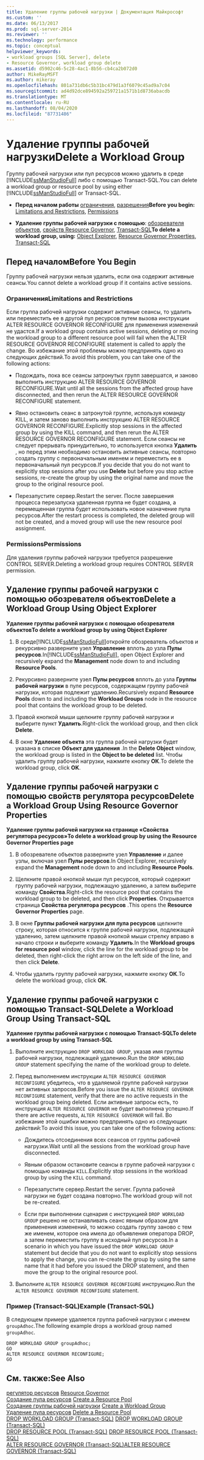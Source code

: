 ```yaml
---
title: Удаление группы рабочей нагрузки | Документация Майкрософт
ms.custom: ''
ms.date: 06/13/2017
ms.prod: sql-server-2014
ms.reviewer: ''
ms.technology: performance
ms.topic: conceptual
helpviewer_keywords:
- workload groups [SQL Server], delete
- Resource Governor, workload group delete
ms.assetid: d5902c46-5c28-4ac1-8b56-cb4ca2b072d0
author: MikeRayMSFT
ms.author: mikeray
ms.openlocfilehash: 801a731db6c5b31bc479d1a3f6079c45ad9a7c04
ms.sourcegitcommit: ad4d92dce894592a259721a1571b1d8736abacdb
ms.translationtype: MT
ms.contentlocale: ru-RU
ms.lasthandoff: 08/04/2020
ms.locfileid: "87731486"
---
```

# <a name="delete-a-workload-group"></a><span data-ttu-id="aab36-102">Удаление группы рабочей нагрузки</span><span class="sxs-lookup"><span data-stu-id="aab36-102">Delete a Workload Group</span></span>
  <span data-ttu-id="aab36-103">Группу рабочей нагрузки или пул ресурсов можно удалить в среде [!INCLUDE[ssManStudioFull](../../includes/ssmanstudiofull-md.md)] либо с помощью Transact-SQL.</span><span class="sxs-lookup"><span data-stu-id="aab36-103">You can delete a workload group or resource pool by using either [!INCLUDE[ssManStudioFull](../../includes/ssmanstudiofull-md.md)] or Transact-SQL.</span></span>  
  
-   <span data-ttu-id="aab36-104">**Перед началом работы**  [ограничения](#LimitationsRestrictions), [разрешения](#Permissions)</span><span class="sxs-lookup"><span data-stu-id="aab36-104">**Before you begin:**  [Limitations and Restrictions](#LimitationsRestrictions), [Permissions](#Permissions)</span></span>  
  
-   <span data-ttu-id="aab36-105">**Удаление группы рабочей нагрузки с помощью**:  [обозревателя объектов](#DelWGObjEx), [свойств Resource Governor](#DelWGRGProp), [Transact-SQL](#DelWGTSQL)</span><span class="sxs-lookup"><span data-stu-id="aab36-105">**To delete a workload group, using:**  [Object Explorer](#DelWGObjEx), [Resource Governor Properties](#DelWGRGProp), [Transact-SQL](#DelWGTSQL)</span></span>  
  
##  <a name="before-you-begin"></a><a name="BeforeYouBegin"></a> <span data-ttu-id="aab36-106">Перед началом</span><span class="sxs-lookup"><span data-stu-id="aab36-106">Before You Begin</span></span>  
 <span data-ttu-id="aab36-107">Группу рабочей нагрузки нельзя удалить, если она содержит активные сеансы.</span><span class="sxs-lookup"><span data-stu-id="aab36-107">You cannot delete a workload group if it contains active sessions.</span></span>  
  
###  <a name="limitations-and-restrictions"></a><a name="LimitationsRestrictions"></a> <span data-ttu-id="aab36-108">Ограничения</span><span class="sxs-lookup"><span data-stu-id="aab36-108">Limitations and Restrictions</span></span>  
 <span data-ttu-id="aab36-109">Если группа рабочей нагрузки содержит активные сеансы, то удалить или переместить ее в другой пул ресурсов путем вызова инструкции ALTER RESOURCE GOVERNOR RECONFIGURE для применения изменений не удастся.</span><span class="sxs-lookup"><span data-stu-id="aab36-109">If a workload group contains active sessions, deleting or moving the workload group to a different resource pool will fail when the ALTER RESOURCE GOVERNOR RECONFIGURE statement is called to apply the change.</span></span> <span data-ttu-id="aab36-110">Во избежание этой проблемы можно предпринять одно из следующих действий.</span><span class="sxs-lookup"><span data-stu-id="aab36-110">To avoid this problem, you can take one of the following actions:</span></span>  
  
-   <span data-ttu-id="aab36-111">Подождать, пока все сеансы затронутых групп завершатся, и заново выполнить инструкцию ALTER RESOURCE GOVERNOR RECONFIGURE.</span><span class="sxs-lookup"><span data-stu-id="aab36-111">Wait until all the sessions from the affected group have disconnected, and then rerun the ALTER RESOURCE GOVERNOR RECONFIGURE statement.</span></span>  
  
-   <span data-ttu-id="aab36-112">Явно остановить сеанс в затронутой группе, используя команду KILL, и затем заново выполнить инструкцию ALTER RESOURCE GOVERNOR RECONFIGURE.</span><span class="sxs-lookup"><span data-stu-id="aab36-112">Explicitly stop sessions in the affected group by using the KILL command, and then rerun the ALTER RESOURCE GOVERNOR RECONFIGURE statement.</span></span> <span data-ttu-id="aab36-113">Если сеансы не следует прерывать принудительно, то используется кнопка **Удалить** , но перед этим необходимо остановить активные сеансы, повторно создать группу с первоначальным именем и переместить ее в первоначальный пул ресурсов.</span><span class="sxs-lookup"><span data-stu-id="aab36-113">If you decide that you do not want to explicitly stop sessions after you use **Delete** but before you stop active sessions, re-create the group by using the original name and move the group to the original resource pool.</span></span>  
  
-   <span data-ttu-id="aab36-114">Перезапустите сервер.</span><span class="sxs-lookup"><span data-stu-id="aab36-114">Restart the server.</span></span> <span data-ttu-id="aab36-115">После завершения процесса перезапуска удаленная группа не будет создана, а перемещенная группа будет использовать новое назначение пула ресурсов.</span><span class="sxs-lookup"><span data-stu-id="aab36-115">After the restart process is completed, the deleted group will not be created, and a moved group will use the new resource pool assignment.</span></span>  
  
###  <a name="permissions"></a><a name="Permissions"></a> <span data-ttu-id="aab36-116">Permissions</span><span class="sxs-lookup"><span data-stu-id="aab36-116">Permissions</span></span>  
 <span data-ttu-id="aab36-117">Для удаления группы рабочей нагрузки требуется разрешение CONTROL SERVER.</span><span class="sxs-lookup"><span data-stu-id="aab36-117">Deleting a workload group requires CONTROL SERVER permission.</span></span>  
  
##  <a name="delete-a-workload-group-using-object-explorer"></a><a name="DelWGObjEx"></a> <span data-ttu-id="aab36-118">Удаление группы рабочей нагрузки с помощью обозревателя объектов</span><span class="sxs-lookup"><span data-stu-id="aab36-118">Delete a Workload Group Using Object Explorer</span></span>  
 <span data-ttu-id="aab36-119">**Удаление группы рабочей нагрузки с помощью обозревателя объектов**</span><span class="sxs-lookup"><span data-stu-id="aab36-119">**To delete a workload group by using Object Explorer**</span></span>  
  
1.  <span data-ttu-id="aab36-120">В среде[!INCLUDE[ssManStudioFull](../../includes/ssmanstudiofull-md.md)]откройте обозреватель объектов и рекурсивно разверните узел **Управление** вплоть до узла **Пулы ресурсов**.</span><span class="sxs-lookup"><span data-stu-id="aab36-120">In[!INCLUDE[ssManStudioFull](../../includes/ssmanstudiofull-md.md)], open Object Explorer and recursively expand the **Management** node down to and including **Resource Pools**.</span></span>  
  
2.  <span data-ttu-id="aab36-121">Рекурсивно разверните узел **Пулы ресурсов** вплоть до узла **Группы рабочей нагрузки** в пуле ресурсов, содержащем группу рабочей нагрузки, которая подлежит удалению.</span><span class="sxs-lookup"><span data-stu-id="aab36-121">Recursively expand **Resource Pools** down to and including the **Workload Groups** node in the resource pool that contains the workload group to be deleted.</span></span>  
  
3.  <span data-ttu-id="aab36-122">Правой кнопкой мыши щелкните группу рабочей нагрузки и выберите пункт **Удалить**.</span><span class="sxs-lookup"><span data-stu-id="aab36-122">Right-click the workload group, and then click **Delete**.</span></span>  
  
4.  <span data-ttu-id="aab36-123">В окне **Удаление объекта** эта группа рабочей нагрузки будет указана в списке **Объект для удаления** .</span><span class="sxs-lookup"><span data-stu-id="aab36-123">In the **Delete Object** window, the workload group is listed in the **Object to be deleted** list.</span></span> <span data-ttu-id="aab36-124">Чтобы удалить группу рабочей нагрузки, нажмите кнопку **ОК**.</span><span class="sxs-lookup"><span data-stu-id="aab36-124">To delete the workload group, click **OK**.</span></span>  
  
##  <a name="delete-a-workload-group-using-resource-governor-properties"></a><a name="DelWGRGProp"></a> <span data-ttu-id="aab36-125">Удаление группы рабочей нагрузки с помощью свойств регулятора ресурсов</span><span class="sxs-lookup"><span data-stu-id="aab36-125">Delete a Workload Group Using Resource Governor Properties</span></span>  
 <span data-ttu-id="aab36-126">**Удаление группы рабочей нагрузки на странице «Свойства регулятора ресурсов»**</span><span class="sxs-lookup"><span data-stu-id="aab36-126">**To delete a workload group by using the Resource Governor Properties page**</span></span>  
  
1.  <span data-ttu-id="aab36-127">В обозревателе объектов разверните узел **Управление** и далее узлы, включая узел **Пулы ресурсов**.</span><span class="sxs-lookup"><span data-stu-id="aab36-127">In Object Explorer, recursively expand the **Management** node down to and including **Resource Pools**.</span></span>  
  
2.  <span data-ttu-id="aab36-128">Щелкните правой кнопкой мыши пул ресурсов, который содержит группу рабочей нагрузки, подлежащую удалению, а затем выберите команду **Свойства**.</span><span class="sxs-lookup"><span data-stu-id="aab36-128">Right-click the resource pool that contains the workload group to be deleted, and then click **Properties**.</span></span> <span data-ttu-id="aab36-129">Открывается страница **Свойства регулятора ресурсов** .</span><span class="sxs-lookup"><span data-stu-id="aab36-129">This opens the **Resource Governor Properties** page.</span></span>  
  
3.  <span data-ttu-id="aab36-130">В окне **Группы рабочей нагрузки для пула ресурсов** щелкните строку, которая относится к группе рабочей нагрузки, подлежащей удалению, затем щелкните правой кнопкой мыши стрелку вправо в начало строки и выберите команду **Удалить**.</span><span class="sxs-lookup"><span data-stu-id="aab36-130">In the **Workload groups for resource pool** window, click the line for the workload group to be deleted, then right-click the right arrow on the left side of the line, and then click **Delete**.</span></span>  
  
4.  <span data-ttu-id="aab36-131">Чтобы удалить группу рабочей нагрузки, нажмите кнопку **ОК**.</span><span class="sxs-lookup"><span data-stu-id="aab36-131">To delete the workload group, click **OK**.</span></span>  
  
##  <a name="delete-a-workload-group-using-transact-sql"></a><a name="DelWGTSQL"></a> <span data-ttu-id="aab36-132">Удаление группы рабочей нагрузки с помощью Transact-SQL</span><span class="sxs-lookup"><span data-stu-id="aab36-132">Delete a Workload Group Using Transact-SQL</span></span>  
 <span data-ttu-id="aab36-133">**Удаление группы рабочей нагрузки с помощью Transact-SQL**</span><span class="sxs-lookup"><span data-stu-id="aab36-133">**To delete a workload group by using Transact-SQL**</span></span>  
  
1.  <span data-ttu-id="aab36-134">Выполните инструкцию `DROP WORKLOAD GROUP`, указав имя группы рабочей нагрузки, подлежащей удалению.</span><span class="sxs-lookup"><span data-stu-id="aab36-134">Run the `DROP WORKLOAD GROUP` statement specifying the name of the workload group to delete.</span></span>  
  
2.  <span data-ttu-id="aab36-135">Перед выполнением инструкции `ALTER RESOURCE GOVERNOR RECONFIGURE` убедитесь, что в удаляемой группе рабочей нагрузки нет активных запросов.</span><span class="sxs-lookup"><span data-stu-id="aab36-135">Before you issue the `ALTER RESOURCE GOVERNOR RECONFIGURE` statement, verify that there are no active requests in the workload group being deleted.</span></span> <span data-ttu-id="aab36-136">Если активные запросы есть, то инструкция `ALTER RESOURCE GOVERNOR` не будет выполнена успешно.</span><span class="sxs-lookup"><span data-stu-id="aab36-136">If there are active requests, `ALTER RESOURCE GOVERNOR` will fail.</span></span> <span data-ttu-id="aab36-137">Во избежание этой ошибки можно предпринять одно из следующих действий:</span><span class="sxs-lookup"><span data-stu-id="aab36-137">To avoid this issue, you can take one of the following actions:</span></span>  
  
    -   <span data-ttu-id="aab36-138">Дождитесь отсоединения всех сеансов от группы рабочей нагрузки.</span><span class="sxs-lookup"><span data-stu-id="aab36-138">Wait until all the sessions from the workload group have disconnected.</span></span>  
  
    -   <span data-ttu-id="aab36-139">Явным образом остановите сеансы в группе рабочей нагрузки с помощью команды `KILL`.</span><span class="sxs-lookup"><span data-stu-id="aab36-139">Explicitly stop sessions in the workload group by using the `KILL` command.</span></span>  
  
    -   <span data-ttu-id="aab36-140">Перезапустите сервер.</span><span class="sxs-lookup"><span data-stu-id="aab36-140">Restart the server.</span></span> <span data-ttu-id="aab36-141">Группа рабочей нагрузки не будет создана повторно.</span><span class="sxs-lookup"><span data-stu-id="aab36-141">The workload group will not be re-created.</span></span>  
  
    -   <span data-ttu-id="aab36-142">Если при выполнении сценария с инструкцией `DROP WORKLOAD GROUP` решено не останавливать сеанс явным образом для применения изменений, то можно создать группу заново с тем же именем, которое она имела до объявления оператора DROP, а затем переместить группу в исходный пул ресурсов.</span><span class="sxs-lookup"><span data-stu-id="aab36-142">In a scenario in which you have issued the `DROP WORKLOAD GROUP` statement but decide that you do not want to explicitly stop sessions to apply the change, you can re-create the group by using the same name that it had before you issued the DROP statement, and then move the group to the original resource pool.</span></span>  
  
3.  <span data-ttu-id="aab36-143">Выполните `ALTER RESOURCE GOVERNOR RECONFIGURE` инструкцию.</span><span class="sxs-lookup"><span data-stu-id="aab36-143">Run the `ALTER RESOURCE GOVERNOR RECONFIGURE` statement.</span></span>  
  
### <a name="example-transact-sql"></a><span data-ttu-id="aab36-144">Пример (Transact-SQL)</span><span class="sxs-lookup"><span data-stu-id="aab36-144">Example (Transact-SQL)</span></span>  
 <span data-ttu-id="aab36-145">В следующем примере удаляется группа рабочей нагрузки с именем `groupAdhoc`.</span><span class="sxs-lookup"><span data-stu-id="aab36-145">The following example drops a workload group named `groupAdhoc`.</span></span>  
  
```  
DROP WORKLOAD GROUP groupAdhoc;  
GO  
ALTER RESOURCE GOVERNOR RECONFIGURE;  
GO  
```  
  
## <a name="see-also"></a><span data-ttu-id="aab36-146">См. также:</span><span class="sxs-lookup"><span data-stu-id="aab36-146">See Also</span></span>  
 <span data-ttu-id="aab36-147">[регулятор ресурсов](resource-governor.md) </span><span class="sxs-lookup"><span data-stu-id="aab36-147">[Resource Governor](resource-governor.md) </span></span>  
 <span data-ttu-id="aab36-148">[Создание пула ресурсов](create-a-resource-pool.md) </span><span class="sxs-lookup"><span data-stu-id="aab36-148">[Create a Resource Pool](create-a-resource-pool.md) </span></span>  
 <span data-ttu-id="aab36-149">[Создание группы рабочей нагрузки](create-a-workload-group.md) </span><span class="sxs-lookup"><span data-stu-id="aab36-149">[Create a Workload Group](create-a-workload-group.md) </span></span>  
 <span data-ttu-id="aab36-150">[Удаление пула ресурсов](delete-a-resource-pool.md) </span><span class="sxs-lookup"><span data-stu-id="aab36-150">[Delete a Resource Pool](delete-a-resource-pool.md) </span></span>  
 <span data-ttu-id="aab36-151">[DROP WORKLOAD GROUP (Transact-SQL)](/sql/t-sql/statements/drop-workload-group-transact-sql) </span><span class="sxs-lookup"><span data-stu-id="aab36-151">[DROP WORKLOAD GROUP &#40;Transact-SQL&#41;](/sql/t-sql/statements/drop-workload-group-transact-sql) </span></span>  
 <span data-ttu-id="aab36-152">[DROP RESOURCE POOL (Transact-SQL)](/sql/t-sql/statements/drop-resource-pool-transact-sql) </span><span class="sxs-lookup"><span data-stu-id="aab36-152">[DROP RESOURCE POOL &#40;Transact-SQL&#41;](/sql/t-sql/statements/drop-resource-pool-transact-sql) </span></span>  
 [<span data-ttu-id="aab36-153">ALTER RESOURCE GOVERNOR (Transact-SQL)</span><span class="sxs-lookup"><span data-stu-id="aab36-153">ALTER RESOURCE GOVERNOR &#40;Transact-SQL&#41;</span></span>](/sql/t-sql/statements/alter-resource-governor-transact-sql)  
  
  
